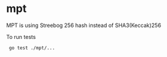 # mpt

MPT is using Streebog 256 hash instead of SHA3(Keccak)256

To run tests

```sh
 go test ./mpt/...
 ```
